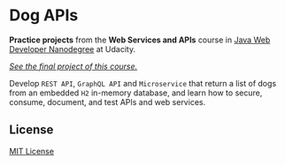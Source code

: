 # Dog APIs

**Practice projects** from the **Web Services and APIs** course in [Java Web Developer Nanodegree](https://www.udacity.com/course/java-developer-nanodegree--nd035) at Udacity.

[_See the final project of this course._](https://github.com/Foystor/CarBackendSystem)

Develop `REST API`, `GraphQL API` and `Microservice` that return a list of dogs from an embedded `H2` in-memory database, and learn how to secure, consume, document, and test APIs and web services.

## License

[MIT License](LICENSE)